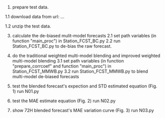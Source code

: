 1. prepare test data.
   
  1.1 download data from url: ...
  
  1.2 unzip the test data.

3. calculate the de-biased mulit-model forecasts
  2.1 set path variables (in function "main_proc") in Station_FCST_BC.py
  2.2 run Station_FCST_BC.py to de-bias the raw forecast.

4. do the traditional weighted multi-model blending and improved weighted multi-model blending
  3.1 set path variables (in function "prepare_corrcoef" and function "main_proc") in Station_FCST_MMWB.py
  3.2 run Station_FCST_MMWB.py to blend multi-model de-biased forecasts

5. test the blended forecast's expection and STD estimated equation (Fig. 1)
  run N01.py

6. test the MAE estimate equation (Fig. 2)
  run N02.py

7. show 72H blended forecast's MAE variation curve (Fig. 3)
  run N03.py 
